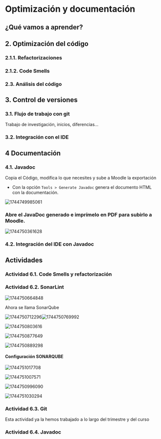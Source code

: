 # Optimización y documentación

## ¿Qué vamos a aprender?

## 2. Optimización del código

### 2.1.1. Refactorizaciones

### 2.1.2. Code Smells

### 2.3. Análisis del código

## 3. Control de versiones

### 3.1. Flujo de trabajo con git

Trabajo de investigación, inicios, diferencias...

### 3.2. Integración con el IDE

## 4 Documentación

### 4.1. Javadoc

Copia el Código, modifica lo que necesites y sube a Moodle la exportación

* Con la opción `Tools > Generate Javadoc` genera el documento HTML con la documentación.

![1744749985061](image/6OptimizacionDocumentacion/1744749985061.png)

### Abre el JavaDoc generado e imprímelo en PDF para subirlo a Moodle.

![1744750361628](image/6OptimizacionDocumentacion/1744750361628.png)

### 4.2. Integración del IDE con Javadoc

## Actividades

### Actividad 6.1. Code Smells y refactorización

### Actividad 6.2. SonarLint

![1744750664848](image/6OptimizacionDocumentacion/1744750664848.png)

Ahora se llama SonarQube

![1744750712296](image/6OptimizacionDocumentacion/1744750712296.png)![1744750769992](image/6OptimizacionDocumentacion/1744750769992.png)

![1744750803616](image/6OptimizacionDocumentacion/1744750803616.png)

![1744750877649](image/6OptimizacionDocumentacion/1744750877649.png)

![1744750889298](image/6OptimizacionDocumentacion/1744750889298.png)


#### Configuración SONARQUBE

![1744751017708](image/6OptimizacionDocumentacion/1744751017708.png)

![1744751007571](image/6OptimizacionDocumentacion/1744751007571.png)

![1744750996090](image/6OptimizacionDocumentacion/1744750996090.png)

![1744751030294](image/6OptimizacionDocumentacion/1744751030294.png)

### Actividad 6.3. Git

Esta actividad ya la hemos trabajado a lo largo del trimestre y del curso

### Actividad 6.4. Javadoc
